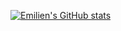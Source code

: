 [![Emilien's GitHub stats](https://github-readme-stats.vercel.app/api?username=emilienbev)](https://github.com/emilienbev/github-readme-stats)
